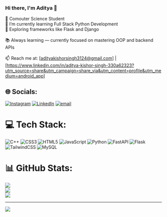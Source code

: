 ### Hi there, I'm Aditya 👋

🧠 Comouter Science Student<br/>
🔭 I’m currently learning Full Stack Python Development<br/>
🌱 Exploring frameworks like Flask and Django<br/>  
📚 Always learning — currently focused on mastering OOP and backend APIs<br/>  
📫 Reach me at: [adityakishorsingh3124@gmail.com] | [https://www.linkedin.com/in/aditya-kishor-singh-330a62323?utm_source=share&utm_campaign=share_via&utm_content=profile&utm_medium=android_app]


## 🌐 Socials:
[![Instagram](https://img.shields.io/badge/Instagram-%23E4405F.svg?logo=Instagram&logoColor=white)](https://instagram.com/ig.priy4m) [![LinkedIn](https://img.shields.io/badge/LinkedIn-%230077B5.svg?logo=linkedin&logoColor=white)](https://linkedin.com/in/aditya-kishor-singh) [![email](https://img.shields.io/badge/Email-D14836?logo=gmail&logoColor=white)](mailto:adityakishorsingh3124@gmail.com) 

# 💻 Tech Stack:
![C++](https://img.shields.io/badge/c++-%2300599C.svg?style=for-the-badge&logo=c%2B%2B&logoColor=white) ![CSS3](https://img.shields.io/badge/css3-%231572B6.svg?style=for-the-badge&logo=css3&logoColor=white) ![HTML5](https://img.shields.io/badge/html5-%23E34F26.svg?style=for-the-badge&logo=html5&logoColor=white) ![JavaScript](https://img.shields.io/badge/javascript-%23323330.svg?style=for-the-badge&logo=javascript&logoColor=%23F7DF1E) ![Python](https://img.shields.io/badge/python-3670A0?style=for-the-badge&logo=python&logoColor=ffdd54) ![FastAPI](https://img.shields.io/badge/FastAPI-005571?style=for-the-badge&logo=fastapi) ![Flask](https://img.shields.io/badge/flask-%23000.svg?style=for-the-badge&logo=flask&logoColor=white) ![TailwindCSS](https://img.shields.io/badge/tailwindcss-%2338B2AC.svg?style=for-the-badge&logo=tailwind-css&logoColor=white) ![MySQL](https://img.shields.io/badge/mysql-4479A1.svg?style=for-the-badge&logo=mysql&logoColor=white)
# 📊 GitHub Stats:
![](https://github-readme-stats.vercel.app/api?username=ADITYAKISHORSINGH&theme=merko&hide_border=false&include_all_commits=false&count_private=false)<br/>
![](https://nirzak-streak-stats.vercel.app/?user=ADITYAKISHORSINGH&theme=merko&hide_border=false)<br/>
![](https://github-readme-stats.vercel.app/api/top-langs/?username=ADITYAKISHORSINGH&theme=merko&hide_border=false&include_all_commits=false&count_private=false&layout=compact)

---
[![](https://visitcount.itsvg.in/api?id=ADITYAKISHORSINGH&icon=0&color=0)](https://visitcount.itsvg.in)

<!-- Proudly created with GPRM ( https://gprm.itsvg.in ) -->
